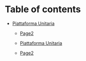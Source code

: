 # Table of contents

* [Piattaforma Unitaria](PiattaformaUnitaria.md)
    * [Page2](TEST2.md)


    * [Piattaforma Unitaria](PiattaformaUnitaria.md)
    * [Page2](TEST2.md)